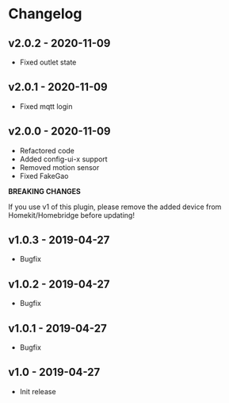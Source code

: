 # Changelog


## v2.0.2 - 2020-11-09
- Fixed outlet state

## v2.0.1 - 2020-11-09
- Fixed mqtt login

## v2.0.0 - 2020-11-09
- Refactored code
- Added config-ui-x support
- Removed motion sensor
- Fixed FakeGao

**BREAKING CHANGES**

If you use v1 of this plugin, please remove the added device from Homekit/Homebridge before updating!

## v1.0.3 - 2019-04-27
- Bugfix


## v1.0.2 - 2019-04-27
- Bugfix


## v1.0.1 - 2019-04-27
- Bugfix


## v1.0 - 2019-04-27
- Init release
